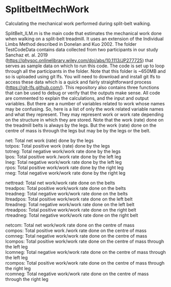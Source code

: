 # SplitbeltMechWork
Calculating the mechanical work performed during split-belt walking.

SplitBelt_ILM.m is the main code that estimates the mechanical work done when walking on a split-belt treadmill. It uses an extension of the Individual Limbs Method described in Donelan and Kuo 2002. The folder TestCodeData contains data collected from two participants in our study Sanchaz et. al. 2019 (https://physoc.onlinelibrary.wiley.com/doi/abs/10.1113/JP277725) that serves as sample data on which to run this code. The code is set up to loop through all the participants in the folder. Note that this folder is ~650MB and so is uploaded using git lfs. You will need to download and install git lfs to access these data which is a quick and fairly straightforward process (https://git-lfs.github.com/). This repository also contains three functions that can be used to debug or verify that the outputs make sense. All code are commented to explain the calculations, and the input and output variables. But there are a number of variables related to work whose names may be confusing. So, here is a list of only the work related variable names and what they represent. They may represent work or work rate depending on the structure in which they are stored. Note that the work (rate) done on the treadmill belts is always by the legs. But the work (rate) done on the centre of mass is through the legs but may be by the legs or the belt.

net: Total net work (rate) done by the legs\
totpos: Total positive work (rate) done by the legs\
totneg: Total negative work/work rate done by the legs\
lpos: Total positive work /work rate done by the left leg\
lneg: Total negative work/work rate done by the left leg\
rpos: Total positive work/work rate done by the right leg\
rneg: Total negative work/work rate done by the right leg

nettread: Total net work/work rate done on the belts\
treadpos: Total positive work/work rate done on the belts\
treadneg: Total negative work/work rate done on the belts\
ltreadpos: Total positive work/work rate done on the left belt\
ltreadneg: Total negative work/work rate done on the left belt\
rtreadpos: Total positive work/work rate done on the right belt\
rtreadneg: Total negative work/work rate done on the right belt

netcom: Total net work/work rate done on the centre of mass\
compos: Total positive work /work rate done on the centre of mass\
comneg: Total negative work/work rate done on the centre of mass\
lcompos: Total positive work/work rate done on the centre of mass through the left leg\
lcomneg: Total negative work/work rate done on the centre of mass through the left leg\
rcompos: Total positive work/work rate done on the centre of mass through the right leg\
rcomneg: Total negative work/work rate done on the centre of mass through the right leg
